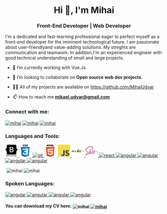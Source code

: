 <h1 align="center">Hi 👋, I'm Mihai</h1>
<h3 align="center">Front-End Developer | Web Developer</h3>

I'm a dedicated and fast-learning professional eager to perfect myself as a front-end developer for the imminent technological future. I am passionate about user-friendlyand value-adding solutions. My streghts are communication and teamwork. In addition,I'm an experienced engineer with good technical understanding of small and large projects.

- 🔭 I’m currently working with Vue.Js

- 👯 I’m looking to collaborate on **Open source web dev projects.**

- 👨‍💻 All of my projects are available on https://github.com/MihaiUdvar

- 📫 How to reach me **mikael.udvar@gmail.com**


<h3 align="left">Connect with me:</h3>
<p align="left">
<a href="https://www.linkedin.com/in/mihai-udvar/" target="_blank"><img align="center" src="https://raw.githubusercontent.com/rahuldkjain/github-profile-readme-generator/master/src/images/icons/Social/linked-in-alt.svg" alt="mihai" height="30" width="40" /></a>
<a href="https://www.facebook.com/mihai.udvar" target="_blank"><img align="center" src="https://raw.githubusercontent.com/rahuldkjain/github-profile-readme-generator/master/src/images/icons/Social/facebook.svg" alt="mihai" height="30" width="40" /></a>
<a href="https://www.youtube.com/channel/UCXqPb_n_rnLhd8pTDpToj-w" target="_blank"><img align="center" src="https://i.ibb.co/ZcDcXgX/6-2-youtube-png-picture.png" alt="mihai" height="70" width="50" /></a>
</p>

<h3 align="left">Languages and Tools:</h3>
<p align="left"> <a href="https://getbootstrap.com" target="_blank"> <img src="https://raw.githubusercontent.com/devicons/devicon/master/icons/bootstrap/bootstrap-plain-wordmark.svg" alt="bootstrap" width="40" height="40"/> </a>  <a href="https://www.w3schools.com/css/" target="_blank"> <img src="https://raw.githubusercontent.com/devicons/devicon/master/icons/css3/css3-original-wordmark.svg" alt="css3" width="40" height="40"/> <a href="https://git-scm.com/" target="_blank"> <img src="https://www.vectorlogo.zone/logos/git-scm/git-scm-icon.svg" alt="git" width="40" height="40"/> </a> <a href="https://www.w3.org/html/" target="_blank"> <img src="https://raw.githubusercontent.com/devicons/devicon/master/icons/html5/html5-original-wordmark.svg" alt="html5" width="40" height="40"/> </a> <a href="https://developer.mozilla.org/en-US/docs/Web/JavaScript" target="_blank"> <img src="https://raw.githubusercontent.com/devicons/devicon/master/icons/javascript/javascript-original.svg" alt="javascript" width="40" height="40"/> </a> <a href="https://nodejs.org" target="_blank"> <img src="https://raw.githubusercontent.com/devicons/devicon/master/icons/nodejs/nodejs-original-wordmark.svg" alt="nodejs" width="40" height="40"/> </a> <a href="https://sass-lang.com" target="_blank"> <img src="https://raw.githubusercontent.com/devicons/devicon/master/icons/sass/sass-original.svg" alt="sass" width="40" height="40"/> </a> <a href="#" target="_blank"> <img src="https://i.ibb.co/q7FqRLh/react-js.png" alt="react" width="40" height="40"/> </a> <a href="#" target="_blank"> <img src="https://i.ibb.co/7nhXdSY/kisspng-angularjs-typescript-node-js-javascript-letter-a-5abd8d1116f291-545252181522371857094.png" alt="angular" width="40" height="40"/> </a>  <a href="#" target="_blank"> <img src="https://i.ibb.co/zHbVhw9/kisspng-wordpress-logo-theme-5aec5a4793a276-1615702515254390476047.png" alt="angular" width="40" height="40"/> </a>   <a href="#" target="_blank"> <img src="https://i.ibb.co/NxfZ5Qv/kisspng-npm-node-js-computer-icons-computer-software-insta-5b278c9a7f3538-4925424915293185545211.png" alt="angular" width="40" height="40"/> </a> <a href="#" target="_blank"> <img src="https://i.ibb.co/C8HVrZ1/kisspng-angularjs-typescript-javascript-vue-js-5b342607e4f524-2219525715301442639378.png" alt="angular" width="40" height="40"/> </a> </p>


<p >&nbsp;<img align="center" src="https://github-readme-stats.vercel.app/api?username=MihaiUdvar&show_icons=true&locale=en" alt="mihai" />
<img align="center" src="https://github-readme-stats.vercel.app/api/top-langs/?username=MihaiUdvar&theme=blue-greenn" alt="mihai" /></p>


<h3 align="left">Spoken Languages:</h3>
</a> <a href="#" target="_blank"> <img src="https://i.ibb.co/gwnkrcF/16014-england-english-flag-great-britain-inghilterra-icon.png" alt="angular" width="40" height="40"/> </a>
</a> <a href="#" target="_blank"> <img src="https://i.ibb.co/JnwBS3W/2634380-ensign-flag-nation-norway-icon.png" alt="angular" width="40" height="40"/> </a> 
</a> <a href="#" target="_blank"> <img src="https://i.ibb.co/R20Fs58/2634396-ensign-flag-nation-romania-icon.png" alt="angular" width="40" height="40"/> </a> 
</a> <a href="#" target="_blank"> <img src="https://i.ibb.co/1GC7tDs/2634310-ensign-flag-hungary-nation-icon.png" alt="angular" width="40" height="40"/> </a>


<h4>
<h4 float="left">You can download my CV here: <img align="center" src="https://i.ibb.co/DG4SPH1/icons8-hand-right-48.png" alt="mihai" height="40" width="35" /> <a href="https://www.dropbox.com/home?preview=Mihai+Udvar_CV_English.pdf" target="_blank"><img align="center" src="https://i.ibb.co/BtMYW9b/cv-PNG34.png" alt="mihai" height="40" width="35" /></a>
  </h4>
